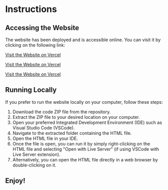 # Instructions

## Accessing the Website

The website has been deployed and is accessible online. You can visit it by clicking on the following link:

[Visit the Website on Vercel](https://uifry-project.vercel.app/) 

[Visit the Website on Vercel](https://uifry-project-git-main-naynabisht1s-projects.vercel.app/)

[Visit the Website on Vercel](https://uifry-project-p6v9y250a-naynabisht1s-projects.vercel.app/)

## Running Locally

If you prefer to run the website locally on your computer, follow these steps:

1. Download the code ZIP file from the repository.
2. Extract the ZIP file to your desired location on your computer.
3. Open your preferred Integrated Development Environment (IDE) such as Visual Studio Code (VSCode).
4. Navigate to the extracted folder containing the HTML file.
5. Open the HTML file in your IDE.
6. Once the file is open, you can run it by simply right-clicking on the HTML file and selecting "Open with Live Server" (if using VSCode with Live Server extension).
7. Alternatively, you can open the HTML file directly in a web browser by double-clicking on it.

## Enjoy!

